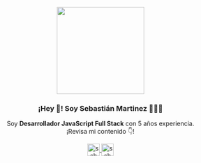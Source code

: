 <p align="center" width="300">
   <img align="center" width="200" src="https://sebamar.site/static/08e51102c8276784055fa62f6eb27508/cddad/sebastian-martinez.webp" />
   <h3 align="center">¡Hey 👋! Soy Sebastián Martinez 👨🏻‍💻</h3>
</p>

<p align="center">Soy <strong>Desarrollador JavaScript Full Stack</strong> con 5 años experiencia.<br />¡Revisa mi contenido 👇!</p>
<p align="center">
  <a href="https://instagram.com/sebamar88" target="blank">
    <img align="center" src="https://cdn.jsdelivr.net/npm/simple-icons@3.0.1/icons/instagram.svg" alt="sebamar88" height="28px" width="28px" />
  </a>
  <a href="https://twitter.com/sebamar88" target="blank">
    <img align="center" src="https://cdn.jsdelivr.net/npm/simple-icons@3.0.1/icons/twitter.svg" alt="sebamar88" height="28px" width="28px" />
  </a>
</p>




